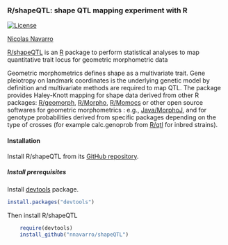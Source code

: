 ### R/shapeQTL: shape QTL mapping experiment with R
[![License](http://img.shields.io/badge/license-GPL%20%28%3E=%202%29-brightgreen.svg?style=flat)](http://www.gnu.org/licenses/gpl-2.0.html)

[Nicolas Navarro](http://nnavarro.free.fr)

[R/shapeQTL](http://nnavarro.free.fr/programs.html) is an [R](http://www.r-project.org) package to perform 
statistical analyses to map quantitative trait locus for geometric morphometric data

Geometric morphometrics defines shape as a multivariate trait. Gene pleiotropy on landmark coordinates is the 
underlying genetic model by definition and multivariate methods are required to map QTL. The package provides 
Haley-Knott mapping for shape data derived from other R packages: [R/geomorph](https://github.com/cran/geomorph), 
[R/Morpho](https://github.com/zarquon42b/Morpho), [R/Momocs](https://github.com/vbonhomme/Momocs/) or other open source 
softwares for geometric morphometrics : e.g., [Java/MorphoJ](http://flywings.org.uk/MorphoJ_page.htm), and for genotype probabilities derived from specific packages 
depending on the type of crosses (for example calc.genoprob from [R/qtl](http://www.rqtl.org) for inbred strains).

#### Installation

Install R/shapeQTL from its [GitHub repository](https://github.com/nnavarro/shapeQTL).

##### Install prerequisites
Install [devtools](https://github.com/hadley/devtools) package.

```r
install.packages("devtools")
```

Then install R/shapeQTL 

```r
	require(devtools)
	install_github("nnavarro/shapeQTL")
```
